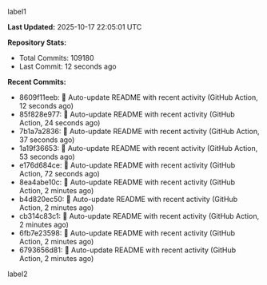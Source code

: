 
label1 
<!-- ACTIVITY_START -->
**Last Updated:** 2025-10-17 22:05:01 UTC

**Repository Stats:**
- Total Commits: 109180
- Last Commit: 12 seconds ago

**Recent Commits:**
- 8609f11eeb: 🤖 Auto-update README with recent activity (GitHub Action, 12 seconds ago)
- 85f828e977: 🤖 Auto-update README with recent activity (GitHub Action, 24 seconds ago)
- 7b1a7a2836: 🤖 Auto-update README with recent activity (GitHub Action, 37 seconds ago)
- 1a19f36653: 🤖 Auto-update README with recent activity (GitHub Action, 53 seconds ago)
- e176d684ce: 🤖 Auto-update README with recent activity (GitHub Action, 72 seconds ago)
- 8ea4abe10c: 🤖 Auto-update README with recent activity (GitHub Action, 2 minutes ago)
- b4d820ec50: 🤖 Auto-update README with recent activity (GitHub Action, 2 minutes ago)
- cb314c83c1: 🤖 Auto-update README with recent activity (GitHub Action, 2 minutes ago)
- 6fb7e23598: 🤖 Auto-update README with recent activity (GitHub Action, 2 minutes ago)
- 6793656d81: 🤖 Auto-update README with recent activity (GitHub Action, 2 minutes ago)
<!-- ACTIVITY_END -->

label2
